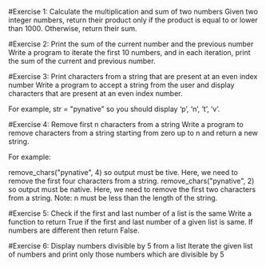 #Exercise 1: Calculate the multiplication and sum of two numbers
Given two integer numbers, return their product only if the product is equal to or lower than 1000. Otherwise, return their sum.

#Exercise 2: Print the sum of the current number and the previous number
Write a program to iterate the first 10 numbers, and in each iteration, print the sum of the current and previous number.

#Exercise 3: Print characters from a string that are present at an even index number
Write a program to accept a string from the user and display characters that are present at an even index number.

For example, str = "pynative" so you should display ‘p’, ‘n’, ‘t’, ‘v’.

#Exercise 4: Remove first n characters from a string
Write a program to remove characters from a string starting from zero up to n and return a new string.

For example:

remove_chars("pynative", 4) so output must be tive. Here, we need to remove the first four characters from a string.
remove_chars("pynative", 2) so output must be native. Here, we need to remove the first two characters from a string.
Note: n must be less than the length of the string.

#Exercise 5: Check if the first and last number of a list is the same
Write a function to return True if the first and last number of a given list is same. If numbers are different then return False.

#Exercise 6: Display numbers divisible by 5 from a list
Iterate the given list of numbers and print only those numbers which are divisible by 5
